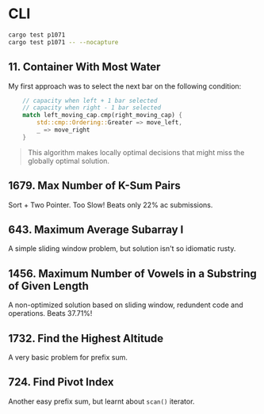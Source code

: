 # CLI

```sh
cargo test p1071
cargo test p1071 -- --nocapture
```

## 11. Container With Most Water
My first approach was to select the next bar on the following condition:
```rust
    // capacity when left + 1 bar selected
    // capacity when right - 1 bar selected
    match left_moving_cap.cmp(right_moving_cap) {
        std::cmp::Ordering::Greater => move_left,
        _ => move_right
    }
```
> This algorithm makes locally optimal decisions that might miss the globally optimal solution.

## 1679. Max Number of K-Sum Pairs
Sort + Two Pointer. Too Slow! Beats only 22% ac submissions.

## 643. Maximum Average Subarray I
A simple sliding window problem, but solution isn't so idiomatic rusty.

## 1456. Maximum Number of Vowels in a Substring of Given Length
A non-optimized solution based on sliding window, redundent code and operations. Beats 37.71%!

## 1732. Find the Highest Altitude
A very basic problem for prefix sum.

## 724. Find Pivot Index
Another easy prefix sum, but learnt about `scan()` iterator.
